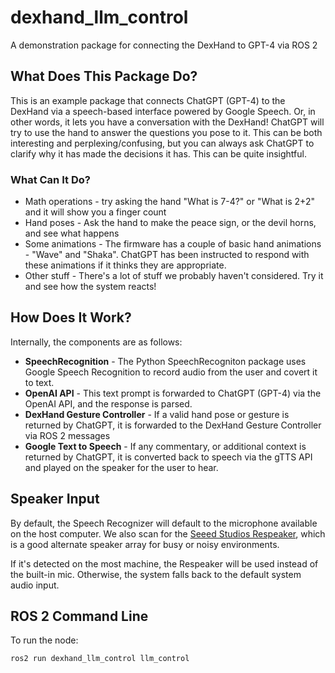 # dexhand_llm_control
A demonstration package for connecting the DexHand to GPT-4 via ROS 2

## What Does This Package Do?

This is an example package that connects ChatGPT (GPT-4) to the DexHand via a speech-based interface powered by Google Speech. Or, in other words, it lets you have a conversation with the DexHand! ChatGPT will try to use the hand to answer the questions you pose to it. This can be both interesting and perplexing/confusing, but you can always ask ChatGPT to clarify why it has made the decisions it has. This can be quite insightful.

### What Can It Do?

* Math operations - try asking the hand "What is 7-4?" or "What is 2+2" and it will show you a finger count
* Hand poses - Ask the hand to make the peace sign, or the devil horns, and see what happens
* Some animations - The firmware has a couple of basic hand animations - "Wave" and "Shaka". ChatGPT has been instructed to respond with these animations if it thinks they are appropriate.
* Other stuff - There's a lot of stuff we probably haven't considered. Try it and see how the system reacts!

## How Does It Work?

Internally, the components are as follows:

* **SpeechRecognition** - The Python SpeechRecogniton package uses Google Speech Recognition to record audio from the user and covert it to text.
* **OpenAI API** - This text prompt is forwarded to ChatGPT (GPT-4) via the OpenAI API, and the response is parsed.
* **DexHand Gesture Controller** - If a valid hand pose or gesture is returned by ChatGPT, it is forwarded to the DexHand Gesture Controller via ROS 2 messages
* **Google Text to Speech** - If any commentary, or additional context is returned by ChatGPT, it is converted back to speech via the gTTS API and played on the speaker for the user to hear.

## Speaker Input

By default, the Speech Recognizer will default to the microphone available on the host computer. We also scan for the [Seeed Studios Respeaker](https://www.seeedstudio.com/ReSpeaker-USB-Mic-Array-p-4247.html?queryID=49231497d3832aaa8264eac787e73027&objectID=4247&indexName=bazaar_retailer_products), which is a good alternate speaker array for busy or noisy environments. 

If it's detected on the most machine, the Respeaker will be used instead of the built-in mic. Otherwise, the system falls back to the default system audio input.


## ROS 2 Command Line

To run the node:

`ros2 run dexhand_llm_control llm_control`

